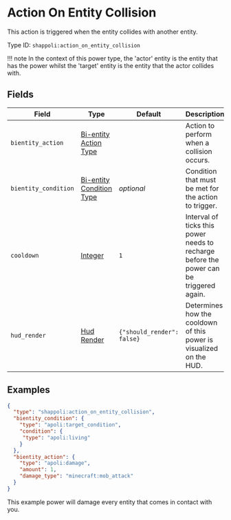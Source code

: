 # Action On Entity Collision

This action is triggered when the entity collides with another entity.

Type ID: `shappoli:action_on_entity_collision`

!!! note
    In the context of this power type, the 'actor' entity is the entity that has the power whilst the 'target' entity is the entity that the actor collides with.

## Fields

Field | Type | Default | Description
------|------|---------|------------
`bientity_action` | [Bi-entity Action Type](../action/bientity.md) | | Action to perform when a collision occurs.
`bientity_condition` | [Bi-entity Condition Type](../condition/bientity.md) | *optional* | Condition that must be met for the action to trigger.
`cooldown`| [Integer](https://origins.readthedocs.io/en/latest/types/data_types/integer/) | `1` | Interval of ticks this power needs to recharge before the power can be triggered again.
`hud_render` | [Hud Render](https://origins.readthedocs.io/en/latest/types/data_types/hud_render/) | `{"should_render": false}` | Determines how the cooldown of this power is visualized on the HUD.

## Examples

```json
{
  "type": "shappoli:action_on_entity_collision",
  "bientity_condition": {
    "type": "apoli:target_condition",
    "condition": {
     "type": "apoli:living"
    }
  },
  "bientity_action": {
    "type": "apoli:damage",
    "amount": 1,
    "damage_type": "minecraft:mob_attack"
  }
}
```

This example power will damage every entity that comes in contact with you.
